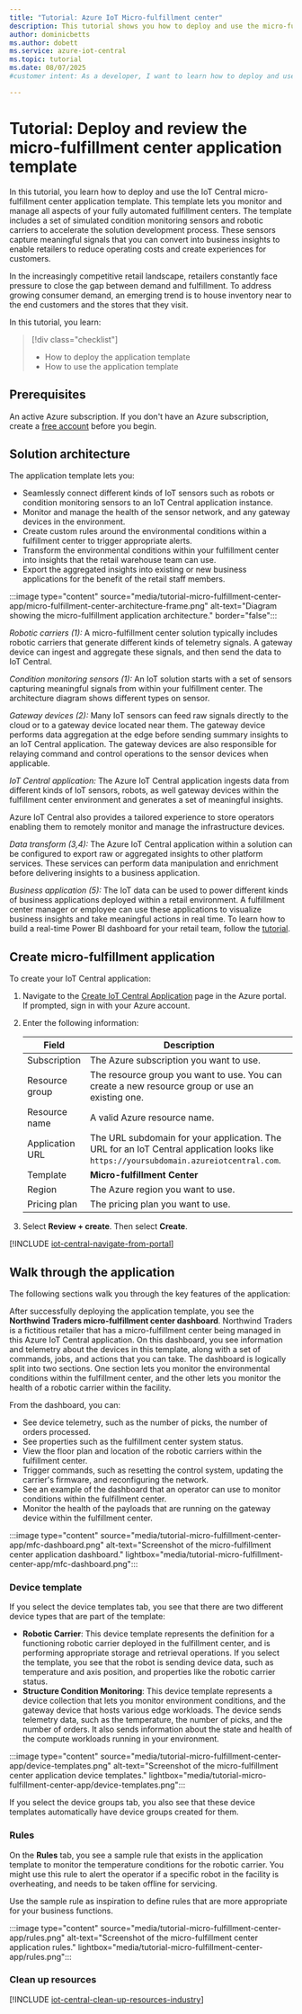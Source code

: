```yaml
---
title: "Tutorial: Azure IoT Micro-fulfillment center"
description: This tutorial shows you how to deploy and use the micro-fulfillment center application template for Azure IoT Central
author: dominicbetts
ms.author: dobett 
ms.service: azure-iot-central
ms.topic: tutorial
ms.date: 08/07/2025
#customer intent: As a developer, I want to learn how to deploy and use the micro-fulfillment center application template for Azure IoT Central so that I can understand how to use it in my projects.

---
```


# Tutorial: Deploy and review the micro-fulfillment center application template

In this tutorial, you learn how to deploy and use the IoT Central micro-fulfillment center application template. This template lets you monitor and manage all aspects of your fully automated fulfillment centers. The template includes a set of simulated condition monitoring sensors and robotic carriers to accelerate the solution development process. These sensors capture meaningful signals that you can convert into business insights to enable retailers to reduce operating costs and create experiences for customers.

In the increasingly competitive retail landscape, retailers constantly face pressure to close the gap between demand and fulfillment. To address growing consumer demand, an emerging trend is to house inventory near to the end customers and the stores that they visit.

In this tutorial, you learn:

> [!div class="checklist"]
> * How to deploy the application template
> * How to use the application template

## Prerequisites

An active Azure subscription. If you don't have an Azure subscription, create a [free account](https://azure.microsoft.com/free/?WT.mc_id=A261C142F) before you begin.

## Solution architecture

The application template lets you:

* Seamlessly connect different kinds of IoT sensors such as robots or condition monitoring sensors to an IoT Central application instance.
* Monitor and manage the health of the sensor network, and any gateway devices in the environment.
* Create custom rules around the environmental conditions within a fulfillment center to trigger appropriate alerts.
* Transform the environmental conditions within your fulfillment center into insights that the retail warehouse team can use.
* Export the aggregated insights into existing or new business applications for the benefit of the retail staff members.

:::image type="content" source="media/tutorial-micro-fulfillment-center-app/micro-fulfillment-center-architecture-frame.png" alt-text="Diagram showing the micro-fulfillment application architecture." border="false":::

*Robotic carriers (1):* A micro-fulfillment center solution typically includes robotic carriers that generate different kinds of telemetry signals. A gateway device can ingest and aggregate these signals, and then send the data to IoT Central.  

*Condition monitoring sensors (1):* An IoT solution starts with a set of sensors capturing meaningful signals from within your fulfillment center. The architecture diagram shows different types on sensor.

*Gateway devices (2):* Many IoT sensors can feed raw signals directly to the cloud or to a gateway device located near them. The gateway device performs data aggregation at the edge before sending summary insights to an IoT Central application. The gateway devices are also responsible for relaying command and control operations to the sensor devices when applicable.

*IoT Central application:* The Azure IoT Central application ingests data from different kinds of IoT sensors, robots, as well gateway devices within the fulfillment center environment and generates a set of meaningful insights.

Azure IoT Central also provides a tailored experience to store operators enabling them to remotely monitor and manage the infrastructure devices.

*Data transform (3,4):* The Azure IoT Central application within a solution can be configured to export raw or aggregated insights to other platform services. These services can perform data manipulation and enrichment before delivering insights to a business application.

*Business application (5):* The IoT data can be used to power different kinds of business applications deployed within a retail environment. A fulfillment center manager or employee can use these applications to visualize business insights and take meaningful actions in real time. To learn how to build a real-time Power BI dashboard for your retail team, follow the [tutorial](./tutorial-in-store-analytics-create-app.md).

## Create micro-fulfillment application

To create your IoT Central application:

1. Navigate to the [Create IoT Central Application](https://portal.azure.com/#create/Microsoft.IoTCentral) page in the Azure portal. If prompted, sign in with your Azure account.

1. Enter the following information:

    | Field | Description |
    | ----- | ----------- |
    | Subscription | The Azure subscription you want to use. |
    | Resource group | The resource group you want to use. You can create a new resource group or use an existing one. |
    | Resource name | A valid Azure resource name. |
    | Application URL | The URL subdomain for your application. The URL for an IoT Central application looks like `https://yoursubdomain.azureiotcentral.com`. |
    | Template | **Micro-fulfillment Center** |
    | Region | The Azure region you want to use. |
    | Pricing plan | The pricing plan you want to use. |

1. Select **Review + create**. Then select **Create**.

[!INCLUDE [iot-central-navigate-from-portal](../../../includes/iot-central-navigate-from-portal.md)]

## Walk through the application

The following sections walk you through the key features of the application:

After successfully deploying the application template, you see the **Northwind Traders micro-fulfillment center dashboard**. Northwind Traders is a fictitious retailer that has a micro-fulfillment center being managed in this Azure IoT Central application. On this dashboard, you see information and telemetry about the devices in this template, along with a set of commands, jobs, and actions that you can take. The dashboard is logically split into two sections. One section lets you monitor the environmental conditions within the fulfillment center, and the other lets you monitor the health of a robotic carrier within the facility.

From the dashboard, you can:

* See device telemetry, such as the number of picks, the number of orders processed.
* See properties such as the fulfillment center system status.  
* View the floor plan and location of the robotic carriers within the fulfillment center.
* Trigger commands, such as resetting the control system, updating the carrier's firmware, and reconfiguring the network.
* See an example of the dashboard that an operator can use to monitor conditions within the fulfillment center.
* Monitor the health of the payloads that are running on the gateway device within the fulfillment center.

:::image type="content" source="media/tutorial-micro-fulfillment-center-app/mfc-dashboard.png" alt-text="Screenshot of the micro-fulfillment center application dashboard." lightbox="media/tutorial-micro-fulfillment-center-app/mfc-dashboard.png":::

### Device template

If you select the device templates tab, you see that there are two different device types that are part of the template:

* **Robotic Carrier**: This device template represents the definition for a functioning robotic carrier deployed in the fulfillment center, and is performing appropriate storage and retrieval operations. If you select the template, you see that the robot is sending device data, such as temperature and axis position, and properties like the robotic carrier status.
* **Structure Condition Monitoring**: This device template represents a device collection that lets you monitor environment conditions, and the gateway device that hosts various edge workloads. The device sends telemetry data, such as the temperature, the number of picks, and the number of orders. It also sends information about the state and health of the compute workloads running in your environment.

:::image type="content" source="media/tutorial-micro-fulfillment-center-app/device-templates.png" alt-text="Screenshot of the micro-fulfillment center application device templates." lightbox="media/tutorial-micro-fulfillment-center-app/device-templates.png":::

If you select the device groups tab, you also see that these device templates automatically have device groups created for them.

### Rules

On the **Rules** tab, you see a sample rule that exists in the application template to monitor the temperature conditions for the robotic carrier. You might use this rule to alert the operator if a specific robot in the facility is overheating, and needs to be taken offline for servicing. 

Use the sample rule as inspiration to define rules that are more appropriate for your business functions.

:::image type="content" source="media/tutorial-micro-fulfillment-center-app/rules.png" alt-text="Screenshot of the micro-fulfillment center application rules." lightbox="media/tutorial-micro-fulfillment-center-app/rules.png":::

### Clean up resources

[!INCLUDE [iot-central-clean-up-resources-industry](../../../includes/iot-central-clean-up-resources-industry.md)]
